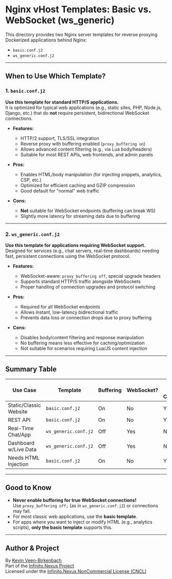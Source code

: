 # Nginx vHost Templates: Basic vs. WebSocket (ws_generic)

This directory provides two Nginx server templates for reverse proxying Dockerized applications behind Nginx:  
- `basic.conf.j2`
- `ws_generic.conf.j2`

---

## When to Use Which Template?

### 1. `basic.conf.j2`
**Use this template for standard HTTP/S applications.**  
It is optimized for typical web applications (e.g., static sites, PHP, Node.js, Django, etc.) that do **not** require persistent, bidirectional WebSocket connections.

- **Features:**
  - HTTP/2 support, TLS/SSL integration
  - Reverse proxy with buffering enabled (`proxy_buffering on`)
  - Allows advanced content filtering (e.g., via Lua body/headers)
  - Suitable for most REST APIs, web frontends, and admin panels

- **Pros:**
  - Enables HTML/body manipulation (for injecting snippets, analytics, CSP, etc.)
  - Optimized for efficient caching and GZIP compression
  - Good default for "normal" web traffic

- **Cons:**
  - **Not** suitable for WebSocket endpoints (buffering can break WS)
  - Slightly more latency for streaming data due to buffering

---

### 2. `ws_generic.conf.j2`
**Use this template for applications requiring WebSocket support.**  
Designed for services (e.g., chat servers, real-time dashboards) needing fast, persistent connections using the WebSocket protocol.

- **Features:**
  - WebSocket-aware: `proxy_buffering off`, special upgrade headers
  - Supports standard HTTP/S traffic alongside WebSockets
  - Proper handling of connection upgrades and protocol switching

- **Pros:**
  - Required for all WebSocket endpoints
  - Allows instant, low-latency bidirectional traffic
  - Prevents data loss or connection drops due to proxy buffering

- **Cons:**
  - Disables body/content filtering and response manipulation
  - No buffering means less effective for caching/optimization
  - Not suitable for scenarios requiring Lua/JS content injection

---

## Summary Table

| Use Case                 | Template            | Buffering | WebSocket? | Can Filter Content? |
|--------------------------|---------------------|-----------|------------|--------------------|
| Static/Classic Website   | `basic.conf.j2`     | On        | No         | Yes                |
| REST API                 | `basic.conf.j2`     | On        | No         | Yes                |
| Real-Time Chat/App       | `ws_generic.conf.j2`| Off       | Yes        | No                 |
| Dashboard w/Live Data    | `ws_generic.conf.j2`| Off       | Yes        | No                 |
| Needs HTML Injection     | `basic.conf.j2`     | On        | No         | Yes                |

---

## Good to Know

- **Never enable buffering for true WebSocket connections!**  
  Use `proxy_buffering off;` (as in `ws_generic.conf.j2`) or connections may fail.
- For most classic web applications, use the **basic template**.
- For apps where you want to inject or modify HTML (e.g., analytics scripts), **only the basic template** supports this.

---

## Author & Project

By [Kevin Veen-Birkenbach](https://www.veen.world)  
Part of the [Infinito.Nexus Project](https://github.com/kevinveenbirkenbach/infinito-nexus)  
Licensed under the [Infinito.Nexus NonCommercial License (CNCL)](https://s.veen.world/cncl)
